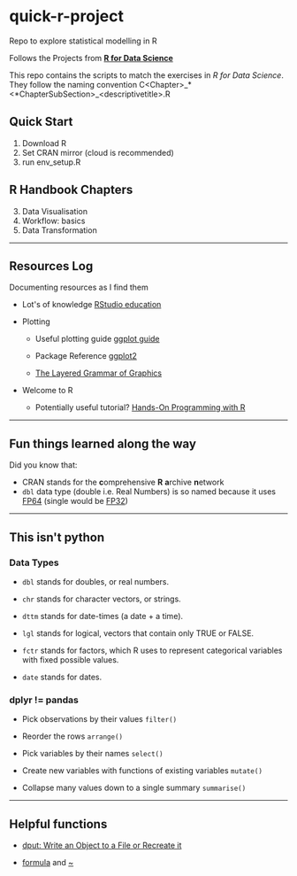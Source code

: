 # quick-r-project

Repo to explore statistical modelling in R

Follows the Projects from [**R for Data Science**](https://r4ds.had.co.nz)

This repo contains the scripts to match the exercises in *R for Data Science*. They follow the naming convention C\<Chapter\>\_*\<*ChapterSubSection\>\_\<descriptivetitle\>.R

## Quick Start

1.  Download R
2.  Set CRAN mirror (cloud is recommended)
3.  run env_setup.R

## R Handbook Chapters

3.  Data Visualisation
4.  Workflow: basics
5.  Data Transformation

------------------------------------------------------------------------

## Resources Log

Documenting resources as I find them

-   Lot's of knowledge [RStudio education](https://education.rstudio.com/learn/beginner/)

-   Plotting

    -   Useful plotting guide [ggplot guide](https://ggplot2-book.org/getting-started)

    -   Package Reference [ggplot2](https://ggplot2.tidyverse.org/reference/index.html)

    -   [The Layered Grammar of Graphics](http://vita.had.co.nz/papers/layered-grammar.pdf)

-   Welcome to R

    -   Potentially useful tutorial? [Hands-On Programming with R](https://rstudio-education.github.io/hopr/index.html)

------------------------------------------------------------------------

## Fun things learned along the way

Did you know that:

-   CRAN stands for the **c**omprehensive **R** **a**rchive **n**etwork
-   `dbl` data type (double i.e. Real Numbers) is so named because it uses [FP64](https://en.wikipedia.org/wiki/Double-precision_floating-point_format) (single would be [FP32](https://en.wikipedia.org/wiki/Single-precision_floating-point_format))

------------------------------------------------------------------------

## This isn't python

### Data Types

-   `dbl` stands for doubles, or real numbers.

-   `chr` stands for character vectors, or strings.

-   `dttm` stands for date-times (a date + a time).

-   `lgl` stands for logical, vectors that contain only TRUE or FALSE.

-   `fctr` stands for factors, which R uses to represent categorical variables with fixed possible values.

-   `date` stands for dates.

### dplyr != pandas

-   Pick observations by their values `filter()`

-   Reorder the rows `arrange()`

-   Pick variables by their names `select()`

-   Create new variables with functions of existing variables `mutate()`

-   Collapse many values down to a single summary `summarise()`

------------------------------------------------------------------------

## Helpful functions

-   [dput: Write an Object to a File or Recreate it](https://rdrr.io/r/base/dput.html)

-   [formula](http://127.0.0.1:25663/help/library/base/help/formula) and [\~](http://127.0.0.1:25663/help/library/stats/help/~)
